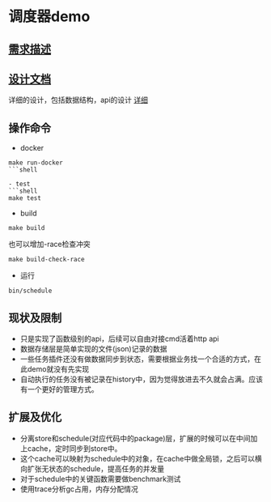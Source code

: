 # 调度器demo

## [需求描述](./Describe.md)

## [设计文档](./designs/design.md)
详细的设计，包括数据结构，api的设计
[详细](./designs/implement_v1.md)

## 操作命令
- docker
```shell
make run-docker
```shell

- test
```shell
make test
```

- build
```shell
make build
```
也可以增加-race检查冲突
```shell
make build-check-race
```

- 运行
```shell
bin/schedule
```
## 现状及限制
- 只是实现了函数级别的api，后续可以自由对接cmd活着http api
- 数据存储层是简单实现的文件(json)记录的数据
- 一些任务插件还没有做数据同步到状态，需要根据业务找一个合适的方式，在此demo就没有先实现
- 自动执行的任务没有被记录在history中，因为觉得放进去不久就会占满。应该有一个更好的管理方式。

## 扩展及优化
- 分离store和schedule(对应代码中的package)层，扩展的时候可以在中间加上cache，定时同步到store中。
- 这个cache可以映射为schedule中的对象，在cache中做全局锁，之后可以横向扩张无状态的schedule，提高任务的并发量
- 对于schedule中的关键函数需要做benchmark测试
- 使用trace分析gc占用，内存分配情况
